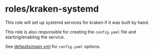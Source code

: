 # roles/kraken-systemd

This role will set up systemd services for kraken if it was built by hand.  

This role is also responsible for creating the `config.yaml` file and starting/enabling the service.

See [defaults/main.yml](defaults/main.yml) for `config.yaml` options.